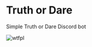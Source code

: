 # Truth or Dare
Simple Truth or Dare Discord bot

![wtfpl](http://www.wtfpl.net/wp-content/uploads/2012/12/wtfpl.svg)
